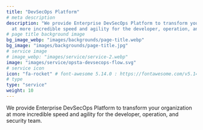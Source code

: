 ```yaml
---
title: "DevSecOps Platform"
# meta description
description: "We provide Enterprise DevSecOps Platform to transform your organization 
  at more incredible speed and agility for the developer, operation, and security team."
# page title background image
bg_image_webp: "images/backgrounds/page-title.webp"
bg_image: "images/backgrounds/page-title.jpg"
# service image
# image_webp: "images/service/service-2.webp"
image: "images/service/opsta-devsecops-flow.svg"
# service icon
icon: "fa-rocket" # font-awesome 5.14.0 : https://fontawesome.com/v5.14.0/icons/
# type
type: "service"
weight: 10
---
```


We provide Enterprise DevSecOps Platform to transform your organization at more incredible speed and agility for the developer, operation, and security team.

